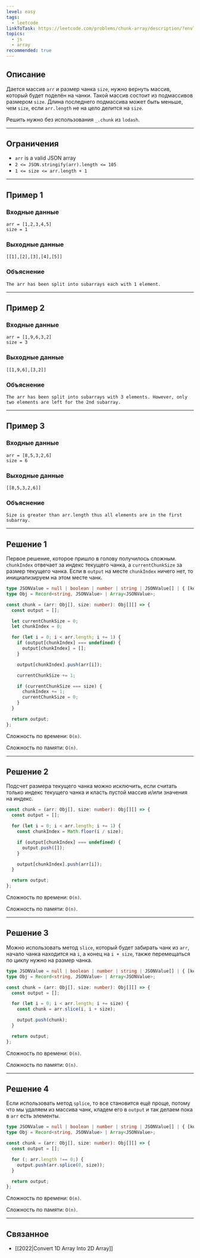 ```yaml
---
level: easy
tags:
  - leetcode
linkToTask: https://leetcode.com/problems/chunk-array/description/?envType=study-plan-v2&envId=30-days-of-javascript
topics:
  - js
  - array
recommended: true
---
```

## Описание

Дается массив `arr` и размер чанка `size`, нужно вернуть массив, который будет поделён на чанки. Такой массив состоит из подмассивов размером `size`. Длина последнего подмассива может быть меньше, чем `size`, если `arr.length` не на цело делится на `size`.

Решить нужно без использования `_.chunk` из `lodash`.

---
## Ограничения

- `arr` is a valid JSON array
- `2 <= JSON.stringify(arr).length <= 105`
- `1 <= size <= arr.length + 1`

---
## Пример 1

### Входные данные

```
arr = [1,2,3,4,5]
size = 1
```
### Выходные данные

```
[[1],[2],[3],[4],[5]]
```
### Объяснение

```
The arr has been split into subarrays each with 1 element.
```

---
## Пример 2

### Входные данные

```
arr = [1,9,6,3,2]
size = 3
```
### Выходные данные

```
[[1,9,6],[3,2]]
```
### Объяснение

```
The arr has been split into subarrays with 3 elements. However, only two elements are left for the 2nd subarray.
```

---
## Пример 3

### Входные данные

```
arr = [8,5,3,2,6]
size = 6
```
### Выходные данные

```
[[8,5,3,2,6]]
```
### Объяснение

```
Size is greater than arr.length thus all elements are in the first subarray.
```

---
## Решение 1

Первое решение, которое пришло в голову получилось сложным. `chunkIndex` отвечает за индекс текущего чанка, а `currentChunkSize` за размер текущего чанка. Если в `output` на месте `chunkIndex` ничего нет, то инициализируем на этом месте чанк.

```typescript
type JSONValue = null | boolean | number | string | JSONValue[] | { [key: string]: JSONValue };
type Obj = Record<string, JSONValue> | Array<JSONValue>;

const chunk = (arr: Obj[], size: number): Obj[][] => {
  const output = [];

  let currentChunkSize = 0;
  let chunkIndex = 0;

  for (let i = 0; i < arr.length; i += 1) {
    if (output[chunkIndex] === undefined) {
      output[chunkIndex] = [];
    }

    output[chunkIndex].push(arr[i]);

    currentChunkSize += 1;

    if (currentChunkSize === size) {
      chunkIndex += 1;
      currentChunkSize = 0;
    }
  }

  return output;
};
```

Сложность по времени: `O(n)`.

Сложность по памяти: `O(n)`.

---
## Решение 2

Подсчет размера текущего чанка можно исключить, если считать только индекс текущего чанка и класть пустой массив и/или значения на индекс.

```typescript
const chunk = (arr: Obj[], size: number): Obj[][] => {
  const output = [];

  for (let i = 0; i < arr.length; i += 1) {
    const chunkIndex = Math.floor(i / size);

    if (output[chunkIndex] === undefined) {
      output.push([]);
    }

    output[chunkIndex].push(arr[i]);
  }

  return output;
};
```

Сложность по времени: `O(n)`.

Сложность по памяти: `O(n)`.

---
## Решение 3

Можно использовать метод `slice`, который будет забирать чанк из `arr`, начало чанка находится на `i`, а конец на `i + size`, также перемещаться по циклу нужно на размер чанка.

```typescript
type JSONValue = null | boolean | number | string | JSONValue[] | { [key: string]: JSONValue };
type Obj = Record<string, JSONValue> | Array<JSONValue>;

const chunk = (arr: Obj[], size: number): Obj[][] => {
  const output = [];

  for (let i = 0; i < arr.length; i += size) {
    const chunk = arr.slice(i, i + size);

    output.push(chunk);
  }

  return output;
};
```

Сложность по времени: `O(n)`.

Сложность по памяти: `O(n)`.

---
## Решение 4

Если использовать метод `splice`, то все становится ещё проще, потому что мы удаляем из массива чанк, кладем его в `output` и так делаем пока в `arr` есть элементы.

```typescript
type JSONValue = null | boolean | number | string | JSONValue[] | { [key: string]: JSONValue };
type Obj = Record<string, JSONValue> | Array<JSONValue>;

const chunk = (arr: Obj[], size: number): Obj[][] => {
  const output = [];

  for (; arr.length !== 0;) {
    output.push(arr.splice(0, size));
  }

  return output;
};
```

Сложность по времени: `O(n)`.

Сложность по памяти: `O(n)`.

---
## Связанное

- [[2022|Convert 1D Array Into 2D Array]]